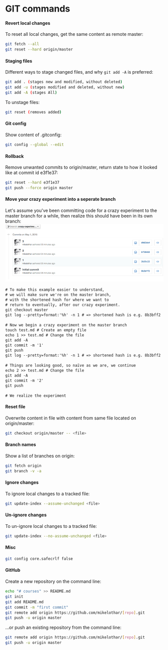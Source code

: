 # GIT commands

#### Revert local changes
To reset all local changes, get the same content as remote master:

```bash
git fetch --all
git reset --hard origin/master
```

#### Staging files
Different ways to stage changed files, and why `git add -A` is preferred:

```bash
git add . (stages new and modified, without deleted)
git add -u (stages modified and deleted, without new)
git add -A (stages All)
```

To unstage files:

```bash
git reset (removes added)
```

#### Git config
Show content of .gitconfig:

```bash
git config --global --edit 
```

#### Rollback
Remove unwanted commits to origin/master, return state to how it looked like at commit id e3f1e37:

```bash
git reset --hard e3f1e37
git push --force origin master
```

#### Move your crazy experiment into a seperate branch
Let's assume you've been committing code for a crazy experiment to the master branch for a while, then realize this should have been in its own branch:
![Crazy](crazy.gif)

```
# To make this example easier to understand, 
# we will make sure we're on the master branch,
# with the shortened hash for where we want to
# return to eventually, after our crazy experiment.
git checkout master
git log --pretty=format:'%h' -n 1 # => shortened hash is e.g. 8b3bff2

# Now we begin a crazy experiment on the master branch
touch test.md # Create an empty file
echo 1 >> test.md # Change the file
git add -A
git commit -m '1'
git push
git log --pretty=format:'%h' -n 1 # => shortened hash is e.g. 8b3bff2

# Things are looking good, so naïve as we are, we continue
echo 2 >> test.md # Change the file
git add -A
git commit -m '2'
git push

# We realize the experiment 
```

#### Reset file
Overwrite content in file with content from same file located on origin/master:

```bash
git checkout origin/master -- <file>
```

#### Branch names 
Show a list of branches on origin:

```bash
git fetch origin
git branch -v -a
```

#### Ignore changes
To ignore local changes to a tracked file:

```bash
git update-index --assume-unchanged <file>
```

#### Un-ignore changes
To un-ignore local changes to a tracked file:

```bash
git update-index --no-assume-unchanged <file>
```

#### Misc

```bash
git config core.safecrlf false
```

#### GitHub
Create a new repository on the command line:
```bash
echo "# courses" >> README.md
git init
git add README.md
git commit -m "first commit"
git remote add origin https://github.com/mikelothar/[repo].git
git push -u origin master
```
…or push an existing repository from the command line:
```bash
git remote add origin https://github.com/mikelothar/[repo].git
git push -u origin master
```
